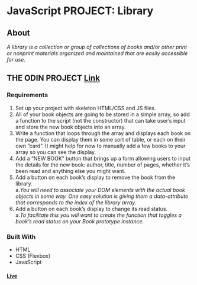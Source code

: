 # JavaScript PROJECT: Library
## About
*A library is a collection or group of collections of books and/or other print or nonprint materials organized and maintained that are easily accessible for use.*
## THE ODIN PROJECT [Link](https://www.theodinproject.com/lessons/node-path-javascript-library)<br>
### Requirements
1. Set up your project with skeleton HTML/CSS and JS files.<br>
2. All of your book objects are going to be stored in a simple array, so add a function to the script (not the constructor) that can take user’s input and store the new book objects into an array.<br>
3. Write a function that loops through the array and displays each book on the page. You can display them in some sort of table, or each on their own “card”. It might help for now to manually add a few books to your array so you can see the display.<br>
4. Add a “NEW BOOK” button that brings up a form allowing users to input the details for the new book: author, title, number of pages, whether it’s been read and anything else you might want.<br>
5. Add a button on each book’s display to remove the book from the library.<br>
    a.*You will need to associate your DOM elements with the actual book objects in some way. One easy solution is giving them a data-attribute that corresponds to the index of the library array.*<br>
6. Add a button on each book’s display to change its read status.<br>
    a.*To facilitate this you will want to create the function that toggles a book’s read status on your Book prototype instance.*
### Built With
- HTML <br>
- CSS (Flexbox) <br>
- JavaScript<br>

#### [Live](https://artanmerko.github.io/library/)
